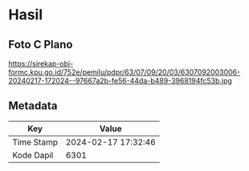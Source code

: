# Hasil

## Foto C Plano

https://sirekap-obj-formc.kpu.go.id/752e/pemilu/pdpr/63/07/09/20/03/6307092003006-20240217-172024--97667a2b-fe56-44da-b489-3968194fc53b.jpg


## Metadata

| Key        | Value               |
| ---------- | ------------------- |
| Time Stamp | 2024-02-17 17:32:46 |
| Kode Dapil | 6301                |



